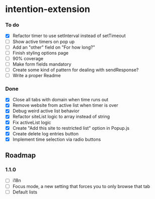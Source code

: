 # intention-extension

### To do

- [x] Refactor timer to use setInterval instead of setTimeout
- [ ] Show active timers on pop up
- [ ] Add an "other" field on "For how long?"
- [ ] Finish styling options page
- [ ] 90% coverage
- [ ] Make form fields mandatory
- [ ] Create some kind of pattern for dealing with sendResponse?
- [ ] Write a proper Readme

### Done

- [X] Close all tabs with domain when time runs out
- [x] Remove website from active list when timer is over
- [x] Debug weird active list behavior
- [x] Refactor siteList logic to array instead of string
- [x] Fix activeList logic
- [x] Create "Add this site to restricted list" option in Popup.js
- [x] Create delete log entries button
- [x] Implement time selection via radio buttons

## Roadmap

### 1.1.0

- [ ] i18n
- [ ] Focus mode, a new setting that forces you to only browse that tab
- [ ] Default lists
